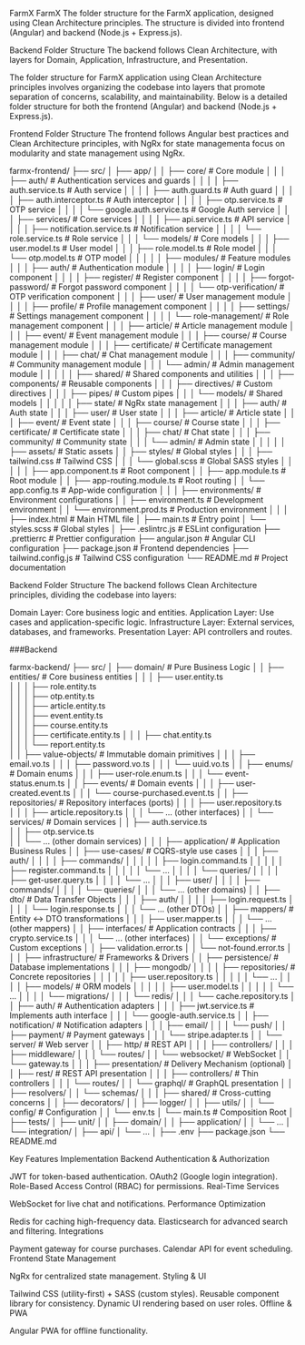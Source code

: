 FarmX
FarmX The folder structure for the FarmX application, designed using Clean Architecture principles. The structure is divided into frontend (Angular) and backend (Node.js + Express.js).

Backend Folder Structure The backend follows Clean Architecture, with layers for Domain, Application, Infrastructure, and Presentation.

The folder structure for FarmX application using Clean Architecture principles involves organizing the codebase into layers that promote separation of concerns, scalability, and maintainability. Below is a detailed folder structure for both the frontend (Angular) and backend (Node.js + Express.js).







Frontend Folder Structure
The frontend follows Angular best practices and Clean Architecture principles, with NgRx for state managementa focus on modularity and state management using NgRx.

farmx-frontend/
├── src/
│   ├── app/
│   │   ├── core/                   # Core module
│   │   │   ├── auth/               # Authentication services and guards
│   │   │   │   ├── auth.service.ts # Auth service
│   │   │   │   ├── auth.guard.ts   # Auth guard
│   │   │   │   ├── auth.interceptor.ts # Auth interceptor
│   │   │   │   ├── otp.service.ts  # OTP service
│   │   │   │   └── google.auth.service.ts # Google Auth service
│   │   │   ├── services/           # Core services
│   │   │   │   ├── api.service.ts  # API service
│   │   │   │   ├── notification.service.ts # Notification service
│   │   │   │   └── role.service.ts # Role service
│   │   │   └── models/             # Core models
│   │   │       ├── user.model.ts   # User model
│   │   │       ├── role.model.ts   # Role model
│   │   │       └── otp.model.ts    # OTP model
│   │   │
│   │   ├── modules/                # Feature modules
│   │   │   ├── auth/               # Authentication module
│   │   │   │   ├── login/          # Login component
│   │   │   │   ├── register/       # Register component
│   │   │   │   ├── forgot-password/ # Forgot password component
│   │   │   │   └── otp-verification/ # OTP verification component
│   │   │   ├── user/               # User management module
│   │   │   │   ├── profile/        # Profile management component
│   │   │   │   ├── settings/       # Settings management component
│   │   │   │   └── role-management/ # Role management component
│   │   │   ├── article/            # Article management module
│   │   │   ├── event/              # Event management module
│   │   │   ├── course/             # Course management module
│   │   │   ├── certificate/        # Certificate management module
│   │   │   ├── chat/               # Chat management module
│   │   │   ├── community/          # Community management module
│   │   │   └── admin/              # Admin management module
│   │   │
│   │   ├── shared/                 # Shared components and utilities
│   │   │   ├── components/         # Reusable components
│   │   │   ├── directives/         # Custom directives
│   │   │   ├── pipes/              # Custom pipes
│   │   │   └── models/             # Shared models
│   │   │
│   │   ├── state/                  # NgRx state management
│   │   │   ├── auth/               # Auth state
│   │   │   ├── user/               # User state
│   │   │   ├── article/            # Article state
│   │   │   ├── event/              # Event state
│   │   │   ├── course/             # Course state
│   │   │   ├── certificate/        # Certificate state
│   │   │   ├── chat/               # Chat state
│   │   │   ├── community/          # Community state
│   │   │   └── admin/              # Admin state
│   │   │
│   │   ├── assets/                 # Static assets
│   │   ├── styles/                 # Global styles
│   │   │   ├── tailwind.css        # Tailwind CSS
│   │   │   └── global.scss         # Global SASS styles
│   │   │
│   │   ├── app.component.ts        # Root component
│   │   ├── app.module.ts           # Root module
│   │   ├── app-routing.module.ts   # Root routing
│   │   └── app.config.ts           # App-wide configuration
│   │
│   ├── environments/               # Environment configurations
│   │   ├── environment.ts          # Development environment
│   │   └── environment.prod.ts     # Production environment
│   │
│   ├── index.html                  # Main HTML file
│   ├── main.ts                     # Entry point
│   └── styles.scss                 # Global styles
│
├── .eslintrc.js                    # ESLint configuration
├── .prettierrc                     # Prettier configuration
├── angular.json                    # Angular CLI configuration
├── package.json                    # Frontend dependencies
├── tailwind.config.js              # Tailwind CSS configuration
└── README.md                       # Project documentation



Backend Folder Structure
The backend follows Clean Architecture principles, dividing the codebase into layers:

Domain Layer: Core business logic and entities.
Application Layer: Use cases and application-specific logic.
Infrastructure Layer: External services, databases, and frameworks.
Presentation Layer: API controllers and routes.



###Backend

farmx-backend/
├── src/
│   ├── domain/                     # Pure Business Logic
│   │   ├── entities/               # Core business entities
│   │   │   ├── user.entity.ts      
│   │   │   ├── role.entity.ts      
│   │   │   ├── otp.entity.ts       
│   │   │   ├── article.entity.ts   
│   │   │   ├── event.entity.ts     
│   │   │   ├── course.entity.ts    
│   │   │   ├── certificate.entity.ts
│   │   │   ├── chat.entity.ts      
│   │   │   └── report.entity.ts    
│   │   ├── value-objects/          # Immutable domain primitives
│   │   │   ├── email.vo.ts
│   │   │   ├── password.vo.ts
│   │   │   └── uuid.vo.ts
│   │   ├── enums/                  # Domain enums
│   │   │   ├── user-role.enum.ts
│   │   │   └── event-status.enum.ts
│   │   ├── events/                 # Domain events
│   │   │   ├── user-created.event.ts
│   │   │   └── course-purchased.event.ts
│   │   ├── repositories/           # Repository interfaces (ports)
│   │   │   ├── user.repository.ts  
│   │   │   ├── article.repository.ts
│   │   │   └── ... (other interfaces)
│   │   └── services/               # Domain services
│   │       ├── auth.service.ts     
│   │       ├── otp.service.ts      
│   │       └── ... (other domain services)
│   │
│   ├── application/                # Application Business Rules
│   │   ├── use-cases/              # CQRS-style use cases
│   │   │   ├── auth/
│   │   │   │   ├── commands/
│   │   │   │   │   ├── login.command.ts
│   │   │   │   │   ├── register.command.ts
│   │   │   │   │   └── ...
│   │   │   │   └── queries/
│   │   │   │       ├── get-user.query.ts
│   │   │   │       └── ...
│   │   │   ├── user/
│   │   │   │   ├── commands/
│   │   │   │   └── queries/
│   │   │   └── ... (other domains)
│   │   ├── dto/                   # Data Transfer Objects
│   │   │   ├── auth/
│   │   │   │   ├── login.request.ts
│   │   │   │   └── login.response.ts
│   │   │   └── ... (other DTOs)
│   │   ├── mappers/               # Entity ↔ DTO transformations
│   │   │   ├── user.mapper.ts
│   │   │   └── ... (other mappers)
│   │   ├── interfaces/            # Application contracts
│   │   │   ├── crypto.service.ts
│   │   │   └── ... (other interfaces)
│   │   └── exceptions/            # Custom exceptions
│   │       ├── validation.error.ts
│   │       └── not-found.error.ts
│   │
│   ├── infrastructure/            # Frameworks & Drivers
│   │   ├── persistence/           # Database implementations
│   │   │   ├── mongodb/
│   │   │   │   ├── repositories/  # Concrete repositories
│   │   │   │   │   ├── user.repository.ts
│   │   │   │   │   └── ...
│   │   │   │   ├── models/        # ORM models
│   │   │   │   │   ├── user.model.ts
│   │   │   │   │   └── ...
│   │   │   │   └── migrations/
│   │   │   └── redis/
│   │   │       └── cache.repository.ts
│   │   ├── auth/                  # Authentication adapters
│   │   │   ├── jwt.service.ts     # Implements auth interface
│   │   │   └── google-auth.service.ts
│   │   ├── notification/          # Notification adapters
│   │   │   ├── email/
│   │   │   └── push/
│   │   ├── payment/               # Payment gateways
│   │   │   └── stripe.adapter.ts
│   │   └── server/               # Web server
│   │       ├── http/             # REST API
│   │       │   ├── controllers/
│   │       │   ├── middleware/
│   │       │   └── routes/
│   │       └── websocket/        # WebSocket
│   │           └── gateway.ts
│   │
│   ├── presentation/             # Delivery Mechanism (optional)
│   │   ├── rest/                 # REST API presentation
│   │   │   ├── controllers/      # Thin controllers
│   │   │   └── routes/
│   │   └── graphql/              # GraphQL presentation
│   │       ├── resolvers/
│   │       └── schemas/
│   │
│   ├── shared/                   # Cross-cutting concerns
│   │   ├── decorators/
│   │   ├── logger/
│   │   ├── utils/
│   │   └── config/               # Configuration
│   │       └── env.ts
│   └── main.ts                   # Composition Root
│
├── tests/
│   ├── unit/
│   │   ├── domain/
│   │   ├── application/
│   │   └── ...
│   └── integration/
│       ├── api/
│       └── ...
│
├── .env
├── package.json
└── README.md




Key Features Implementation
Backend
Authentication & Authorization

JWT for token-based authentication.
OAuth2 (Google login integration).
Role-Based Access Control (RBAC) for permissions.
Real-Time Services

WebSocket for live chat and notifications.
Performance Optimization

Redis for caching high-frequency data.
Elasticsearch for advanced search and filtering.
Integrations

Payment gateway for course purchases.
Calendar API for event scheduling.
Frontend
State Management

NgRx for centralized state management.
Styling & UI

Tailwind CSS (utility-first) + SASS (custom styles).
Reusable component library for consistency.
Dynamic UI rendering based on user roles.
Offline & PWA

Angular PWA for offline functionality.